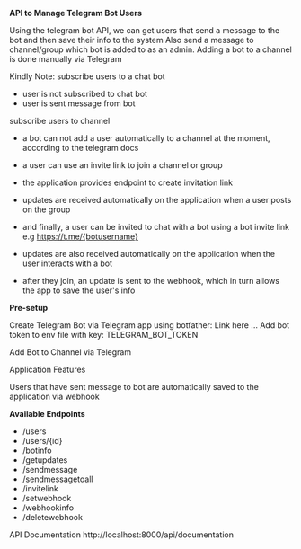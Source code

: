 
**API to Manage Telegram Bot Users**

Using the telegram bot API, we can get users that send a message to the bot and then save their info to the system
Also send a message to channel/group which bot is added to as an admin. Adding a bot to a channel is done manually via Telegram

Kindly Note:
subscribe users to a chat bot 
- user is not subscribed to chat bot
- user is sent message from bot

subscribe users to channel
- a bot can not add a user automatically to a channel at the moment, according to the telegram docs
- a user can use an invite link to join a channel or group
- the application provides endpoint to create invitation link
- updates are received automatically on the application when a user posts on the group
- and finally, a user can be invited to chat with a bot using a bot invite link e.g  https://t.me/{botusername}
- updates are also received automatically on the application when the user interacts with a bot


- after they join, an update is sent to the webhook, which in turn allows the app to save the user's info


**Pre-setup**

Create Telegram Bot via Telegram app using botfather: Link here ...
Add bot token to env file with key: TELEGRAM_BOT_TOKEN

Add Bot to Channel via Telegram

Application Features

Users that have sent message to bot are automatically saved to the application via webhook

**Available Endpoints**
 - /users  
 - /users/{id} 
 - /botinfo
 - /getupdates
 - /sendmessage
 - /sendmessagetoall
 - /invitelink
 - /setwebhook
 - /webhookinfo
 - /deletewebhook


API Documentation
http://localhost:8000/api/documentation
